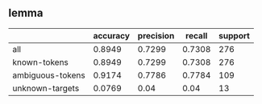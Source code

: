 
## lemma

|                  | accuracy | precision | recall | support |
|------------------|----------|-----------|--------|---------|
| all              | 0.8949   | 0.7299    | 0.7308 | 276     |
| known-tokens     | 0.8949   | 0.7299    | 0.7308 | 276     |
| ambiguous-tokens | 0.9174   | 0.7786    | 0.7784 | 109     |
| unknown-targets  | 0.0769   | 0.04      | 0.04   | 13      |

